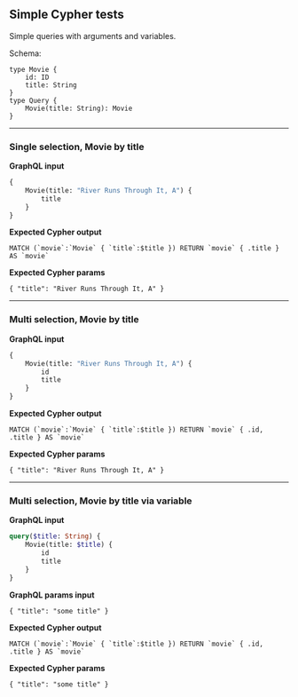 ## Simple Cypher tests

Simple queries with arguments and variables.

Schema:

```schema
type Movie {
    id: ID
    title: String
}
type Query {
    Movie(title: String): Movie
}
```

---

### Single selection, Movie by title

**GraphQL input**

```graphql
{
    Movie(title: "River Runs Through It, A") {
        title
    }
}
```

**Expected Cypher output**

```cypher
MATCH (`movie`:`Movie` { `title`:$title }) RETURN `movie` { .title } AS `movie`
```

**Expected Cypher params**

```cypher-params
{ "title": "River Runs Through It, A" }
```

---

### Multi selection, Movie by title

**GraphQL input**

```graphql
{
    Movie(title: "River Runs Through It, A") {
        id
        title
    }
}
```

**Expected Cypher output**

```cypher
MATCH (`movie`:`Movie` { `title`:$title }) RETURN `movie` { .id, .title } AS `movie`
```

**Expected Cypher params**

```cypher-params
{ "title": "River Runs Through It, A" }
```

---

### Multi selection, Movie by title via variable

**GraphQL input**

```graphql
query($title: String) {
    Movie(title: $title) {
        id
        title
    }
}
```

**GraphQL params input**

```graphql-params
{ "title": "some title" }
```

**Expected Cypher output**

```cypher
MATCH (`movie`:`Movie` { `title`:$title }) RETURN `movie` { .id, .title } AS `movie`
```

**Expected Cypher params**

```cypher-params
{ "title": "some title" }
```
